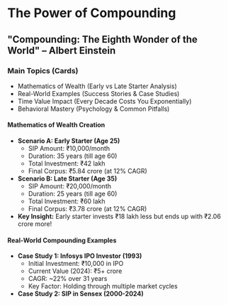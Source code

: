 # The Power of Compounding
## "Compounding: The Eighth Wonder of the World" – Albert Einstein

### Main Topics (Cards)
- Mathematics of Wealth (Early vs Late Starter Analysis)
- Real-World Examples (Success Stories & Case Studies)
- Time Value Impact (Every Decade Costs You Exponentially)
- Behavioral Mastery (Psychology & Common Pitfalls)

#### Mathematics of Wealth Creation
- **Scenario A: Early Starter (Age 25)**
  - SIP Amount: ₹10,000/month
  - Duration: 35 years (till age 60)
  - Total Investment: ₹42 lakh
  - Final Corpus: ₹5.84 crore (at 12% CAGR)
- **Scenario B: Late Starter (Age 35)**
  - SIP Amount: ₹20,000/month
  - Duration: 25 years (till age 60)
  - Total Investment: ₹60 lakh
  - Final Corpus: ₹3.78 crore (at 12% CAGR)
- **Key Insight:** Early starter invests ₹18 lakh less but ends up with ₹2.06 crore more!

#### Real-World Compounding Examples
- **Case Study 1: Infosys IPO Investor (1993)**
  - Initial Investment: ₹10,000 in IPO
  - Current Value (2024): ₹5+ crore
  - CAGR: ~22% over 31 years
  - Key Factor: Holding through multiple market cycles
- **Case Study 2: SIP in Sensex (2000-2024)**
